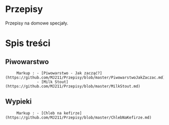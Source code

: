 # Przepisy

Przepisy na domowe specjały. 

# Spis treści

## Piwowarstwo
         Markup : - [Piwowarstwo - Jak zacząć?](https://github.com/MJ211/Przepisy/blob/master/PiwowarstwoJakZaczac.md)
                  - [Milk Stout](https://github.com/MJ211/Przepisy/blob/master/MilkStout.md) 

## Wypieki
         Markup : - [Chleb na kefirze](https://github.com/MJ211/Przepisy/blob/master/ChlebNaKefirze.md)
